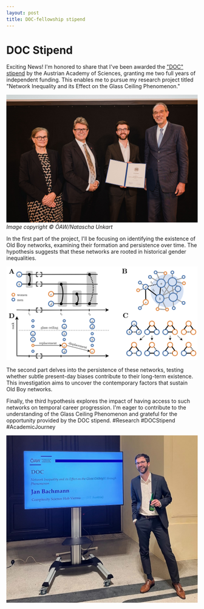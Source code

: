 ```yaml
---
layout: post
title: DOC-fellowship stipend
---
```

# DOC Stipend
Exciting News! I'm honored to share that I've been awarded the ["DOC" stipend](https://stipendien.oeaw.ac.at/en/fellowships/doc) by the Austrian Academy of Sciences, granting me two full years of independent funding. This enables me to pursue my research project titled "Network Inequality and its Effect on the Glass Ceiling Phenomenon."

![Award ceremony stipend](/images/23-11-08_doc/stipend.jpg)
*Image copyright © ÖAW/Natascha Unkart*

In the first part of the project, I'll be focusing on identifying the existence of Old Boy networks, examining their formation and persistence over time. The hypothesis suggests that these networks are rooted in historical gender inequalities.

![Abstract figure summarizing the proposed projects](/images/23-11-08_doc/fig1.png)

The second part delves into the persistence of these networks, testing whether subtle present-day biases contribute to their long-term existence. This investigation aims to uncover the contemporary factors that sustain Old Boy networks.


Finally, the third hypothesis explores the impact of having access to such networks on temporal career progression. I'm eager to contribute to the understanding of the Glass Ceiling Phenomenon and grateful for the opportunity provided by the DOC stipend. #Research #DOCStipend #AcademicJourney

![Award ceremony reception](/images/23-11-08_doc/doc_cut.jpeg)
